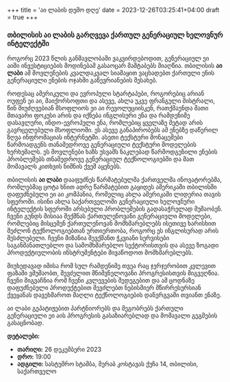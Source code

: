 +++
title = 'აი ლაბის დემო დღე'
date = 2023-12-26T03:25:41+04:00
draft = true
+++

### თბილისის აი ლაბის გარღვევა ქართულ გენერაციულ ხელოვნურ ინტელექტში

როგორც 2023 წლის განმავლობაში ვაკვირდებოდით, გენერაციულ ეი აიში ინვესტიციების მოდინებამ გასაოცარ მაშტაბებს მიაღწია. თბილისის **აი ლაბი** ამ მოვლენების კვალდაკვალ სიამაყით ვაცხადებთ ქართული ენის გენერაციული ენების ოჯახში გაწევრიანების შესახებ.

როდესაც ამერიკული და ევროპული სტარტაპები, როგორებიც არიან ოუფენ ეი აი, მაიქორსოფთი და ასევე, ახლა უკვე ფრანგული მისტრალი, წინ მიუძღვებიან მსოფლიოს ეი აი რევოლუციისკენ, რათქმაუნდა მათი მთავარი ფოკუსი არის და იქნება ინგლისური ენა და რამდენიმე დასავლური, ინდო-ევროპული ენა, რომლებიც ყველაზე მეტად არის გავრცელებული მსოფლიოში. ეს ასევე განაპირობებს ამ ენებზე დაწერილ ზღვა ინფრომაციას ინტერნეტში. ასეთი ტექსტური მონაცემები წარმოადგენს თანამედროვე გენერაციული ტექსტური მოდელების ხერხემალს. ეს მოვლენები ხაზს უსვამს ნაკლებად წარმოდგენილი ენების პრობლემებს თნამედროვე გენერაციულ ტექნოლოგიებში და მათ მომავალს კითხვის ნიშნის ქვეშ აყენებს.

თბილისის **აი ლაბი** დააფუძნეს წარმატებულმა ქართველმა ინოვატორებმა, რომლებმაც ცოტა ხნით ადრე წარმატებით გაყიდეს ამერიკაში თბილისში დაფუძნებული ეი აი კომპანია, რომელიც ახლა ამერიკაში ლიდერია თავის სფეროში. ისინი ახლა საქართველოში გენერაციული ხელოვნური ინტელექტის სფეროში არსებული პრობლემების გადასაჭრელად მუშაობენ. ჩვენი გუნდს მისიაა შექმნას ქართულენოვანი გენერაციული მოდელები, რომლებიც მისცემენ ქართულენოვან მომხმარებლებს ისეთივე ხარისხით შეძლონ ტექნოლოგიებთან ურთიერთობა, როგორც ეს ინგლისურად არის შესძლებელი. ჩვენი მიზანია შევქმანთ ჭკვიანი სერვისები საგანმანათლებლო და სამომხმარებლო სექტორისთვის და ასევე ზოგადი პროდუქტიულობის ინსტრუმენტები მივაწოდოთ მომხმარებლებს. 

მიუხედავად იმისა რომ სულ რამდენიმე თვეა რაც ჯერჯერობით კვლევით ფაზაში ვმუშაობთ, შევძელით მნიშვნელოვანი პროგრესისთვის მიგვეღწია. ჩვენი მიგვაჩნია რომ ჩვენი კვლევების შედეგებით და ამ ცოდნაზე დაფუძნებული პროდუქტებით შევძლებთ ნებისმიერ მწირრესურსიან ქვეყანას დავეხმაროთ მაღლი ტექნოლოგიების დანერგვაში თვიანთ ენაზე.

აი ლაბი გეპატიჟებით პარტნიორებს და მეგობრებს ქართული გენერაციული ეი აის პროგრესის გასაზიარებლად და მომავალი გეგმების გასაცნობად.

**დეტალები:**
- **თარიღი:** 26 დეკემბერი 2023
- **დრო:** 19:00
- **ადგილი:** სასტუმრო სტამბა, მერაბ კოსტავას ქუჩა 14, თბილისი, საქართველო